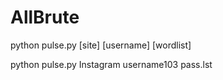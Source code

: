 # AllBrute
python pulse.py [site] [username] [wordlist]

python pulse.py Instagram username103 pass.lst
